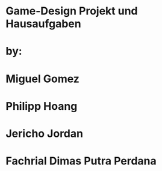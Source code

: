 # Game-Design Projekt und Hausaufgaben

# by:
# Miguel Gomez 
# Philipp Hoang 
# Jericho Jordan
# Fachrial Dimas Putra Perdana
